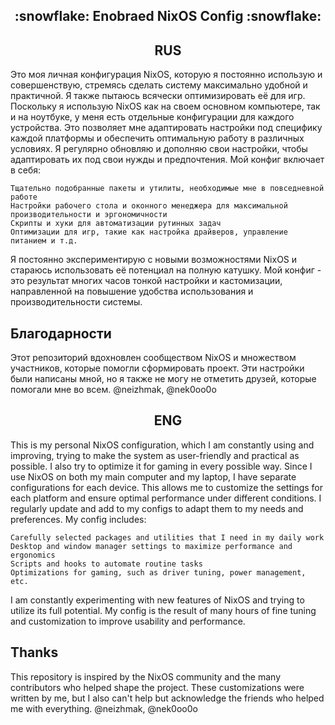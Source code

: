 <h2 align="center">:snowflake: Enobraed NixOS Config :snowflake:</h2>

<h2 align="center">RUS</h2>

Это моя личная конфигурация NixOS, которую я постоянно использую и совершенствую, стремясь сделать систему максимально удобной и практичной. Я также пытаюсь всячески оптимизировать её для игр. Поскольку я использую NixOS как на своем основном компьютере, так и на ноутбуке, у меня есть отдельные конфигурации для каждого устройства. Это позволяет мне адаптировать настройки под специфику каждой платформы и обеспечить оптимальную работу в различных условиях. Я регулярно обновляю и дополняю свои настройки, чтобы адаптировать их под свои нужды и предпочтения. Мой конфиг включает в себя:

    Тщательно подобранные пакеты и утилиты, необходимые мне в повседневной работе
    Настройки рабочего стола и оконного менеджера для максимальной производительности и эргономичности
    Скрипты и хуки для автоматизации рутинных задач
    Оптимизации для игр, такие как настройка драйверов, управление питанием и т.д.

Я постоянно экспериментирую с новыми возможностями NixOS и стараюсь использовать её потенциал на полную катушку. Мой конфиг - это результат многих часов тонкой настройки и кастомизации, направленной на повышение удобства использования и производительности системы.

## Благодарности
Этот репозиторий вдохновлен сообществом NixOS и множеством участников, которые помогли сформировать проект.
Эти настройки были написаны мной, но я также не могу не отметить друзей, которые помогали мне во всем.
@neizhmak, @nek0oo0o

<h2 align="center">ENG</h2>

This is my personal NixOS configuration, which I am constantly using and improving, trying to make the system as user-friendly and practical as possible. I also try to optimize it for gaming in every possible way. Since I use NixOS on both my main computer and my laptop, I have separate configurations for each device. This allows me to customize the settings for each platform and ensure optimal performance under different conditions. I regularly update and add to my configs to adapt them to my needs and preferences. My config includes:

    Carefully selected packages and utilities that I need in my daily work
    Desktop and window manager settings to maximize performance and ergonomics
    Scripts and hooks to automate routine tasks
    Optimizations for gaming, such as driver tuning, power management, etc.

I am constantly experimenting with new features of NixOS and trying to utilize its full potential. My config is the result of many hours of fine tuning and customization to improve usability and performance.

## Thanks
This repository is inspired by the NixOS community and the many contributors who helped shape the project.
These customizations were written by me, but I also can't help but acknowledge the friends who helped me with everything.
@neizhmak, @nek0oo0o
